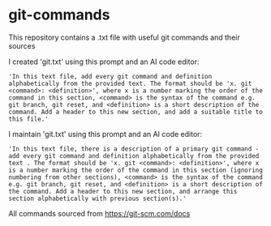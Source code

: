 # git-commands

This repository contains a .txt file with useful git commands and their sources

I created 'git.txt' using this prompt and an AI code editor:

    'In this text file, add every git command and definition alphabetically from the provided text. The format should be 'x. git <command>: <definition>', where x is a number marking the order of the command in this section, <command> is the syntax of the command e.g. git branch, git reset, and <definition> is a short description of the command. Add a header to this new section, and add a suitable title to this file.'

I maintain 'git.txt' using this prompt and an AI code editor:

    'In this text file, there is a description of a primary git command -  add every git command and definition alphabetically from the provided text . The format should be 'x. git <command>: <definition>', where x is a number marking the order of the command in this section (ignoring numbering from other sections), <command> is the syntax of the command e.g. git branch, git reset, and <definition> is a short description of the command. Add a header to this new section, and arrange this section alphabetically with previous section(s).'

All commands sourced from https://git-scm.com/docs